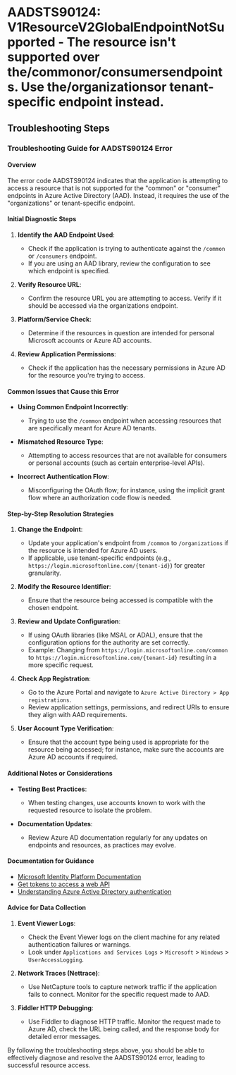 # AADSTS90124: V1ResourceV2GlobalEndpointNotSupported - The resource isn't supported over the/commonor/consumersendpoints. Use the/organizationsor tenant-specific endpoint instead.


## Troubleshooting Steps
### Troubleshooting Guide for AADSTS90124 Error

#### Overview
The error code AADSTS90124 indicates that the application is attempting to access a resource that is not supported for the "common" or "consumer" endpoints in Azure Active Directory (AAD). Instead, it requires the use of the "organizations" or tenant-specific endpoint.

#### Initial Diagnostic Steps

1. **Identify the AAD Endpoint Used**:
   - Check if the application is trying to authenticate against the `/common` or `/consumers` endpoint.
   - If you are using an AAD library, review the configuration to see which endpoint is specified.

2. **Verify Resource URL**:
   - Confirm the resource URL you are attempting to access. Verify if it should be accessed via the organizations endpoint.

3. **Platform/Service Check**:
   - Determine if the resources in question are intended for personal Microsoft accounts or Azure AD accounts.

4. **Review Application Permissions**:
   - Check if the application has the necessary permissions in Azure AD for the resource you're trying to access.

#### Common Issues that Cause this Error

- **Using Common Endpoint Incorrectly**:
  - Trying to use the `/common` endpoint when accessing resources that are specifically meant for Azure AD tenants.

- **Mismatched Resource Type**:
  - Attempting to access resources that are not available for consumers or personal accounts (such as certain enterprise-level APIs).

- **Incorrect Authentication Flow**:
  - Misconfiguring the OAuth flow; for instance, using the implicit grant flow where an authorization code flow is needed.

#### Step-by-Step Resolution Strategies

1. **Change the Endpoint**:
   - Update your application's endpoint from `/common` to `/organizations` if the resource is intended for Azure AD users.
   - If applicable, use tenant-specific endpoints (e.g., `https://login.microsoftonline.com/{tenant-id}`) for greater granularity.

2. **Modify the Resource Identifier**:
   - Ensure that the resource being accessed is compatible with the chosen endpoint.

3. **Review and Update Configuration**:
   - If using OAuth libraries (like MSAL or ADAL), ensure that the configuration options for the authority are set correctly.
   - Example: Changing from `https://login.microsoftonline.com/common` to `https://login.microsoftonline.com/{tenant-id}` resulting in a more specific request.

4. **Check App Registration**:
   - Go to the Azure Portal and navigate to `Azure Active Directory > App registrations`.
   - Review application settings, permissions, and redirect URIs to ensure they align with AAD requirements.

5. **User Account Type Verification**:
   - Ensure that the account type being used is appropriate for the resource being accessed; for instance, make sure the accounts are Azure AD accounts if required.

#### Additional Notes or Considerations

- **Testing Best Practices**:
  - When testing changes, use accounts known to work with the requested resource to isolate the problem.

- **Documentation Updates**:
  - Review Azure AD documentation regularly for any updates on endpoints and resources, as practices may evolve.

#### Documentation for Guidance

- [Microsoft Identity Platform Documentation](https://docs.microsoft.com/en-us/azure/active-directory/develop/)
- [Get tokens to access a web API](https://docs.microsoft.com/en-us/azure/active-directory/develop/scenario-desktop-acquire-token)
- [Understanding Azure Active Directory authentication](https://docs.microsoft.com/en-us/azure/active-directory/develop/authentication-scenarios)

#### Advice for Data Collection

1. **Event Viewer Logs**:
   - Check the Event Viewer logs on the client machine for any related authentication failures or warnings.
   - Look under `Applications and Services Logs` > `Microsoft` > `Windows` > `UserAccessLogging`.

2. **Network Traces (Nettrace)**:
   - Use NetCapture tools to capture network traffic if the application fails to connect. Monitor for the specific request made to AAD.

3. **Fiddler HTTP Debugging**:
   - Use Fiddler to diagnose HTTP traffic. Monitor the request made to Azure AD, check the URL being called, and the response body for detailed error messages.

By following the troubleshooting steps above, you should be able to effectively diagnose and resolve the AADSTS90124 error, leading to successful resource access.